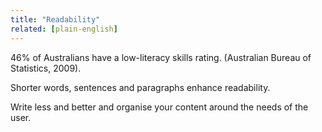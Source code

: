 ```yaml
---
title: "Readability"
related: [plain-english]
---
```


46% of Australians have a low-literacy skills rating. (Australian Bureau of Statistics, 2009).

Shorter words, sentences and paragraphs enhance readability.

Write less and better and organise your content around the needs of the user.
